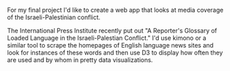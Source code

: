 For my final project I'd like to create a web app that looks at media coverage of the Israeli-Palestinian conflict. 

The International Press Institute recently put out "A Reporter's Glossary of Loaded Language in the Israeli-Palestian Conflict."  I'd use kimono or a similar tool to scrape the homepages of English language news sites and look for instances of these words and then use D3 to display how often they are used and by whom in pretty data visualizations.